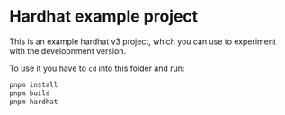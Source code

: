 # Hardhat example project

This is an example hardhat v3 project, which you can use to experiment with the developnment version.

To use it you have to `cd` into this folder and run:

```sh
pnpm install
pnpm build
pnpm hardhat
```
